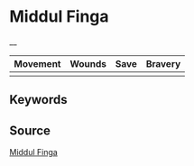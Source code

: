 # Middul Finga

__


| Movement | Wounds | Save | Bravery |
|:--------:|:------:|:----:|:-------:|
|  |  |  |  |


## Keywords



## Source

[Middul Finga](https://wahapedia.ru/aos3/factions/orruk-warclans/Middul-Finga)
